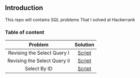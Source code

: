 ## Introduction 
This repo will contains SQL problems That I solved at Hackerrank 

### Table of content 

| Problem      | Solution |
| :-----------: | :-----------: |
| Revising the Select Query I   | [Script](/Sql_scripts/Revising%20the%20Select%20Query%20I/)|
| Revising the Select Query II   | [Script](/Sql_scripts/Revising%20the%20Select%20Query%20II/)|
| Select By ID                 | [Script](/Sql_scripts/Select%20By%20ID/)|